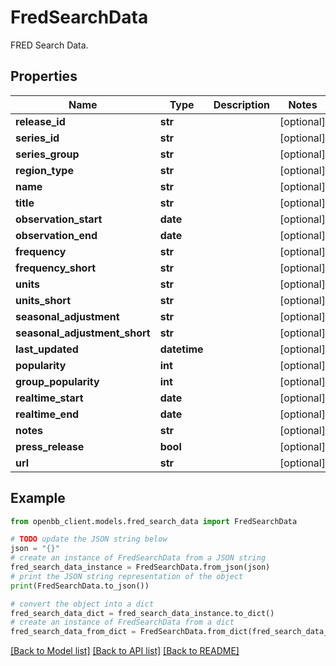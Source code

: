 # FredSearchData

FRED Search Data.

## Properties

Name | Type | Description | Notes
------------ | ------------- | ------------- | -------------
**release_id** | **str** |  | [optional] 
**series_id** | **str** |  | [optional] 
**series_group** | **str** |  | [optional] 
**region_type** | **str** |  | [optional] 
**name** | **str** |  | [optional] 
**title** | **str** |  | [optional] 
**observation_start** | **date** |  | [optional] 
**observation_end** | **date** |  | [optional] 
**frequency** | **str** |  | [optional] 
**frequency_short** | **str** |  | [optional] 
**units** | **str** |  | [optional] 
**units_short** | **str** |  | [optional] 
**seasonal_adjustment** | **str** |  | [optional] 
**seasonal_adjustment_short** | **str** |  | [optional] 
**last_updated** | **datetime** |  | [optional] 
**popularity** | **int** |  | [optional] 
**group_popularity** | **int** |  | [optional] 
**realtime_start** | **date** |  | [optional] 
**realtime_end** | **date** |  | [optional] 
**notes** | **str** |  | [optional] 
**press_release** | **bool** |  | [optional] 
**url** | **str** |  | [optional] 

## Example

```python
from openbb_client.models.fred_search_data import FredSearchData

# TODO update the JSON string below
json = "{}"
# create an instance of FredSearchData from a JSON string
fred_search_data_instance = FredSearchData.from_json(json)
# print the JSON string representation of the object
print(FredSearchData.to_json())

# convert the object into a dict
fred_search_data_dict = fred_search_data_instance.to_dict()
# create an instance of FredSearchData from a dict
fred_search_data_from_dict = FredSearchData.from_dict(fred_search_data_dict)
```
[[Back to Model list]](../README.md#documentation-for-models) [[Back to API list]](../README.md#documentation-for-api-endpoints) [[Back to README]](../README.md)


